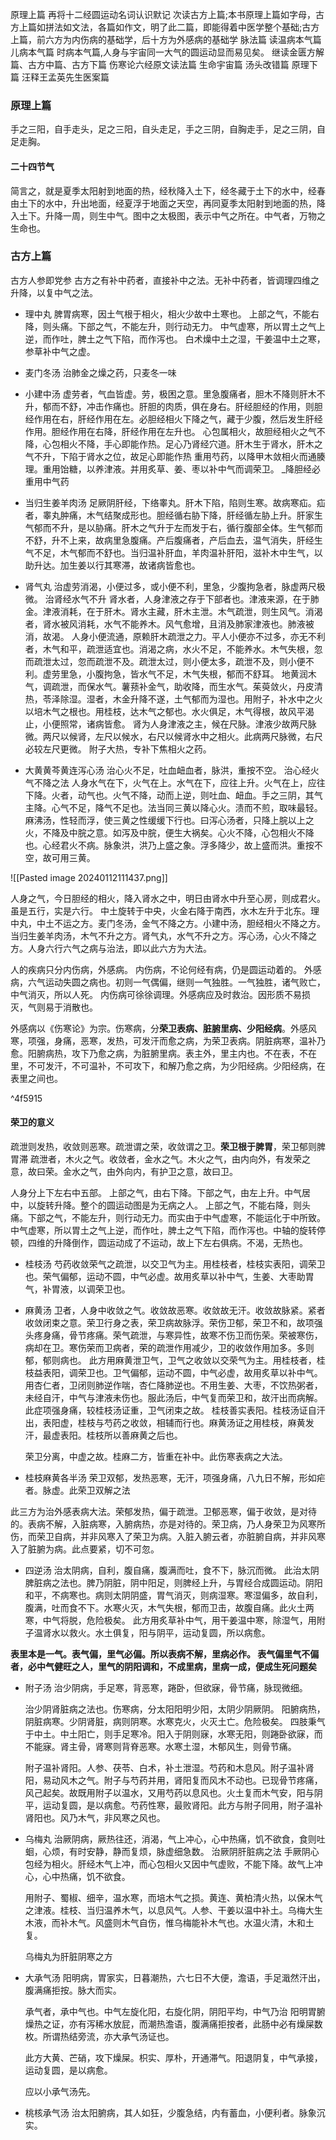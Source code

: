 原理上篇
再将十二经圆运动名词认识默记
次读古方上篇;本书原理上篇如字母，古方上篇如拼法如文法，各篇如作文，明了此二篇，即能得着中医学整个基础;古方上篇，前六方为内伤病的基础学，后十方为外感病的基础学
脉法篇
读温病本气篇
儿病本气篇
时病本气篇,人身与宇宙同一大气的圆运动显而易见矣。
继读金匮方解篇、古方中篇、古方下篇
伤寒论六经原文读法篇
生命宇宙篇
汤头改错篇
原理下篇
汪释王孟英先生医案篇





### 原理上篇
手之三阳，自手走头，足之三阳，自头走足，手之三阴，自胸走手，足之三阴，自足走胸。


#### 二十四节气
简言之，就是夏季太阳射到地面的热，经秋降入土下，经冬藏于土下的水中，经春由土下的水中，升出地面，经夏浮于地面之天空，再同夏季太阳射到地面的热，降入土下。升降一周，则生中气。图中之太极图，表示中气之所在。中气者，万物之生命也。





### 古方上篇

古方人参即党参
古方之有补中药者，直接补中之法。无补中药者，皆调理四维之升降，以复中气之法。





- 理中丸
	脾胃病寒，因土气根于相火，相火少故中土寒也。
	上部之气，不能右降，则头痛。下部之气，不能左升，则行动无力。
	中气虚寒，所以胃土之气上逆，而作吐，脾土之气下陷，而作泻也。
	白术燥中土之湿，干姜温中土之寒，参草补中气之虚。

- 麦门冬汤
	治肺金之燥之药，只麦冬一味


- 小建中汤
	虚劳者，气血皆虚。劳，极困之意。里急腹痛者，胆木不降则肝木不升，郁而不舒，冲击作痛也。肝胆的肉质，俱在身右。肝经胆经的作用，则胆经作用在右，肝经作用在左。必胆经相火下降之气，藏于少腹，然后发生肝经作用。胆经作用在右降，肝经作用在左升也。
	心包属相火，故胆经相火之气不降，心包相火不降，手心即能作热。足心乃肾经穴道。肝木生于肾水，肝木之气不升，下陷于肾水之位，故足心即能作热
	重用芍药，以降甲木敛相火而通腠理。重用饴糖，以养津液。并用炙草、姜、枣以补中气而调荣卫。
	_降胆经必重用中气药


- 当归生姜羊肉汤
	足厥阴肝经，下络睾丸。肝木下陷，陷则生寒。故病寒疝。疝者，睾丸肿痛，木气结聚成形也。胆经循右胁下降，肝经循左胁上升。肝家生气郁而不升，是以胁痛。肝木之气升于左而发于右，循行腹部全体。生气郁而不舒，升不上来，故病里急腹痛。产后腹痛者，产后血去，温气消失，肝经生气不足，木气郁而不舒也。当归温补肝血，羊肉温补肝阳，滋补木中生气，以助升达。加生姜以行其寒滞，故诸病皆愈也。

- 肾气丸
	治虚劳消渴，小便过多，或小便不利，里急，少腹拘急者，脉虚两尺极微。
	治肾经水气不升
	肾水者，人身津液之存于下部者也。津液来源，在于肺金。津液消耗，在于肝木。肾水主藏，肝木主泄。木气疏泄，则生风气。消渴者，肾水被风消耗，水气不能养木。风气愈增，且消及肺家津液也。肺液被消，故渴。
	人身小便流通，原赖肝木疏泄之力。平人小便亦不过多，亦无不利者，木气和平，疏泄适宜也。消渴之病，水火不足，不能养水。木气失根，忽而疏泄太过，忽而疏泄不及。疏泄太过，则小便太多，疏泄不及，则小便不利。虚劳里急，小腹拘急，皆水气不足，木气失根，郁而不舒耳。
	地黄润木气，调疏泄，而保水气。薯蓣补金气，助收降，而生水气。茱萸敛火，丹皮清热，苓泽除湿。湿者，木金升降不遂，土气郁而为湿也。用附子，补水中之火以培木气之根也。用桂枝，达木气之郁也。水火俱足，木气得根，故风平渴止，小便照常，诸病皆愈。
	肾为人身津液之主，候在尺脉。津液少故两尺脉微。两尺以候肾，左尺以候水，右尺以候肾水中之相火。此病两尺脉微，右尺必较左尺更微。
	附子大热，专补下焦相火之药。


- 大黄黄芩黄连泻心汤
	治心火不足，吐血衄血者，脉洪，重按不空。
	治心经火气不降之法
	人身水气在下，火气在上。水气在下，应往上升。火气在上，应往下降。火者，动气也。火气不降，动而上逆，则吐血、衄血。手之三阴，其气主降。心气不足，降气不足也。法当同三黄以降心火。渍而不煎，取味最轻。麻沸汤，性轻而浮，使三黄之性缓缓下行也。曰泻心汤者，只降上脘以上之火，不降及中脘之意。如泻及中脘，便生大祸矣。心火不降，心包相火不降也。心经君火不病。脉象洪，洪乃上盛之象。浮多降少，故上盛而洪。重按不空，故可用三黄。

![[Pasted image 20240112111437.png]]

人身之气，今日胆经的相火，降入肾水之中，明日由肾水中升至心房，则成君火。虽是五行，实是六行。
中土旋转于中央，火金右降于南西，水木左升于北东。理中丸，中土不运之方。麦门冬汤，金气不降之方。小建中汤，胆经相火不降之方。当归生姜羊肉汤，木气不升之方。肾气丸，水气不升之方。泻心汤，心火不降之方。人身六行六气之病与治法，即以此六方为大法。



人的疾病只分内伤病，外感病。
内伤病，不论何经有病，仍是圆运动着的。
外感病，六气运动失圆之病也。初则一气偶偏，继则一气独胜。一气独胜，诸气败亡，中气消灭，所以人死。
内伤病可徐徐调理。外感病应及时救治。因形质不易损灭，气则易于消散也。

外感病以《伤寒论》为宗。伤寒病，分**荣卫表病、脏腑里病、少阳经病**。外感风寒，项强，身痛，恶寒，发热，可发汗而愈之病，为荣卫表病。阴脏病寒，温补乃愈。阳腑病热，攻下乃愈之病，为脏腑里病。表主外，里主内也。不在表，不在里，不可发汗，不可温补，不可攻下，和解乃愈之病，为少阳经病。少阳经病，在表里之间也。

^4f5915


#### 荣卫的意义

疏泄则发热，收敛则恶寒。疏泄谓之荣，收敛谓之卫。**荣卫根于脾胃**，荣卫郁则脾胃滞
疏泄者，木火之气。收敛者，金水之气。木火之气，由内向外，有发荣之意，故曰荣。金水之气，由外向内，有护卫之意，故曰卫。


人身分上下左右中五部。
上部之气，由右下降。下部之气，由左上升。中气居中，以旋转升降。整个的圆运动图是为无病之人。
上部之气，不能右降，则头痛。下部之气，不能左升，则行动无力。而实由于中气虚寒，不能运化于中所致。中气虚寒，所以胃土之气上逆，而作吐，脾土之气下陷，而作泻也。中轴的旋转停顿，四维的升降倒作，圆运动成了不运动，故上下左右俱病。不渴，无热也。



- 桂枝汤
	芍药收敛荣气之疏泄，以交卫气为主。用桂枝者，桂枝实表阳，调荣卫也。荣气偏郁，运动不圆，中气必虚。故用炙草以补中气，生姜、大枣助胃气，补胃液，以调荣卫也。

- 麻黄汤
	卫者，人身中收敛之气。收敛故恶寒。收敛故无汗。收敛故脉紧。紧者收敛闭束之意。荣卫行身之表，荣卫病故脉浮。荣伤卫郁，荣卫不和，故项强头疼身痛，骨节疼痛。荣气疏泄，与寒异性，故寒不伤卫而伤荣。荣被寒伤，病却在卫。寒伤荣而卫病者，荣的疏泄作用减少，卫的收敛作用加多。多则郁，郁则病也。
	此方用麻黄泄卫气，卫气之收敛以交荣气为主。用桂枝者，桂枝益表阳，调荣卫也。卫气偏郁，运动不圆，中气必虚，故用炙草以补中气。用杏仁者，卫闭则肺逆作喘，杏仁降肺逆也。不用生姜、大枣，不饮热粥者，未经自汗，中气与津液未伤也。服此汤后，中气复而荣卫和，故汗出而病解。此症项强身痛，较桂枝汤证重，卫气闭束之故。
	桂枝善实表阳。桂枝汤证自汗出，表阳虚，桂枝与芍药之收敛，相辅而行也。麻黄汤证之用桂枝，麻黄发汗，最虚表阳。桂枝所以善麻黄之后也。
	
	荣卫分离，中虚之故。桂麻二方，皆重在补中。此伤寒表病之大法。


- 桂枝麻黄各半汤
	荣卫双郁，发热恶寒，无汗，项强身痛，八九日不解，形如疟者。脉虚。此荣卫双解之法

此三方为治外感表病大法。荣郁发热，偏于疏泄。卫郁恶寒，偏于收敛，是对待的。表病不解，入脏病寒，入腑病热，亦是对待的。荣卫病，乃人身荣卫为风寒所伤，而荣卫自病，并非风寒入了荣卫为病。入脏入腑云者，亦脏腑自病，并非风寒入了脏腑为病。此点要紧，切不可忽。

- 四逆汤
	治太阴病，自利，腹自痛，腹满而吐，食不下，脉沉而微。
	此治太阴脾脏病之法也。脾乃阴脏，阴中阳足，则脾经上升，与胃经合成圆运动。阴阳和平，不病寒也。病则太阴阴盛，胃气消灭，则病湿寒。寒湿偏多，故自利，腹满，吐而食不下。水寒火灭，木气失根，郁而卫击，故腹自痛。此火土两寒，中气将脱，危险极矣。
	此方用炙草补中气，用干姜温中寒，除湿气，用附子温肾水以救火。水土俱复，阳与阴平，运动复圆，所以病愈。

**表里本是一气。表气偏，里气必偏。所以表病不解，里病必作。
表气偏里气不偏者，必中气健旺之人，里气的阴阳调和，不成里病，里病一成，便成生死问题矣**


- 附子汤
	治少阴病，手足寒，背恶寒，踡卧，但欲寐，骨节痛，脉现微细。
	
	治少阴肾脏病之法也。伤寒病，分太阳阳明少阳，太阴少阴厥阴。
	阳腑病热，阴脏病寒。少阴肾脏，病则阴寒。水寒克火，火灭土亡。危险极矣。
	四肢秉气于中土。中土阳亡，则手足寒冷。阳入于阴则寐，水寒无阳，则踡卧欲寐，而不能寐。肾主骨，肾寒则背脊恶寒。水寒土湿，木郁风生，则骨节痛。
	
	附子温补肾阳。人参、茯苓、白术，补土泄湿。芍药和木息风。附子温补肾阳，易动风木之气。附子与芍药并用，肾阳复而风木不动也。已现骨节疼痛，风己起矣。故既用附子以温水，又用芍药以息风也。火土复而木气安，阳与阴平，运动复圆，是以病愈。芍药性寒，最败肾阳。此方与附子同用，附子温补肾阳也。风乃木气，非风寒之风也。


- 乌梅丸
	治厥阴病，厥热往还，消渴，气上冲心，心中热痛，饥不欲食，食则吐蛔，心烦，有时安静，静而复烦，脉虚细急数。
	治厥阴肝脏病之法
	手厥阴心包经为相火。肝经木气上冲，而心包相火又因中气虚败，不能下降。故气上冲心，心中热痛，饥不欲食。
	
	用附子、蜀椒、细辛，温水寒，而培木气之损。黄连、黄柏清火热，以保木气之津液。桂枝、当归温养木气，以息风气。人参、干姜以温中补土。乌梅大生木液，而补木气。风盛则木气自伤，惟乌梅能补木气也。水温火清，木和土复。
	
	乌梅丸为肝脏阴寒之方


- 大承气汤
	阳明病，胃家实，日暮潮热，六七日不大便，澹语，手足濈然汗出，腹满痛拒按。脉大而实。
	
	承气者，承中气也。中气左旋化阳，右旋化阴，阴阳平均，中气乃治
	阳明胃腑燥热之证，亦有泻稀水放屁，而潮热澹语，腹满痛拒按者，此肠中必有燥屎数枚。所谓热结旁流，亦大承气汤证也。
	
	此方大黄、芒硝，攻下燥屎。枳实、厚朴，开通滞气。阳退阴复，中气承接，运动复圆，是以病愈。
	
	应以小承气汤先。


- 桃核承气汤
	治太阳腑病，其人如狂，少腹急结，内有蓄血，小便利者。脉象沉实。
	
	
	
	
	
	
	
	
	
	




































